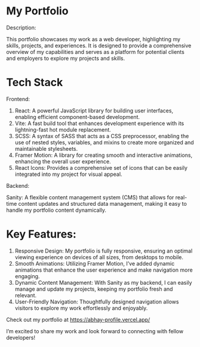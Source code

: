 # My Portfolio

Description: 

This portfolio showcases my work as a web developer, highlighting my skills, projects, and experiences. It is designed to provide a comprehensive overview of my capabilities and serves as a platform for potential clients and employers to explore my projects and skills.

# Tech Stack
Frontend:

1. React: A powerful JavaScript library for building user interfaces, enabling efficient component-based development.
2. Vite: A fast build tool that enhances development experience with its lightning-fast hot module replacement.
3. SCSS: A syntax of SASS that acts as a CSS preprocessor, enabling the use of nested styles, variables, and mixins to create more organized and maintainable stylesheets.
4. Framer Motion: A library for creating smooth and interactive animations, enhancing the overall user experience.
5. React Icons: Provides a comprehensive set of icons that can be easily integrated into my project for visual appeal.

Backend:

Sanity: A flexible content management system (CMS) that allows for real-time content updates and structured data management, making it easy to handle my portfolio content dynamically.

# Key Features:

1. Responsive Design: My portfolio is fully responsive, ensuring an optimal viewing experience on devices of all sizes, from desktops to mobile.
2. Smooth Animations: Utilizing Framer Motion, I’ve added dynamic animations that enhance the user experience and make navigation more engaging.
3. Dynamic Content Management: With Sanity as my backend, I can easily manage and update my projects, keeping my portfolio fresh and relevant.
4. User-Friendly Navigation: Thoughtfully designed navigation allows visitors to explore my work effortlessly and enjoyably.

Check out my portfolio at https://abhay-profile.vercel.app/  

I’m excited to share my work and look forward to connecting with fellow developers!
